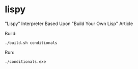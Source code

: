lispy
=====

"Lispy" Interpreter Based Upon "Build Your Own Lisp" Article

Build:

    ./build.sh conditionals

Run:

    ./conditionals.exe
